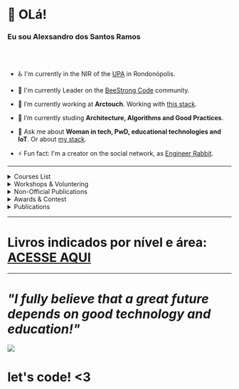# 👋 OLá!
### Eu sou Alexsandro dos Santos Ramos 
<br><br>

- ♿ I'm currently in the NIR of the <a href="http://www.rondonopolis.mt.gov.br/noticias/upa-de-rondonopolis-abre-mais-uma-porta-para-atendimento/">UPA</a> in Rondonópolis.

- 🐝  I'm currently Leader on the <a href="https://linktr.ee/beestrongcode">BeeStrong Code</a> community.

- 🔭 I’m currently working at **Arctouch**. 
Working with <a href="https://stackshare.io/leticiacoelho/arctouch">this stack</a>.
    
- 🌱 I’m currently studing **Architecture, Algorithms and Good Practices**.
- 💬 Ask me about **Woman in tech, PwD, educational technologies and IoT**. Or about <a href="https://stackshare.io/leticiacoelho/my-stack">my stack</a>.
- ⚡ Fun fact: I'm a creator on the social network, as <a href="https://linktr.ee/engenheira.coelho">Engineer Rabbit</a>.

---- 
<!--START_SECTION:table-->
<details>
<summary>Courses List</summary>


| Course | Place | Hours |
| :---: | :---: | :---: |
| Forum internacional de Software Livre - Internet of Things | Porto Alegre-RS | 60 Hr |
| SBESC - School of Embedded Systems - SBC | João Pessoa-PB | 60 Hr |
| Empretec - Sebrae | Florianópolis-SC | 63 Hr |
| The developers conference - Machine Learning / IOT - GlobalCode | Florianópolis-SC | 33 Hr |
| Introduction to space technologies - INPE | São José dos Campos-SP | 126 Hr |
| Application of Machine Learning Techniques Using R - IFSC | São José-SC | 3 Hr |
| Matlab - IFSC | São José-SC | 66 Hr |
| Hackathon NASA SpaceApps | Florianópolis-SC | 22Hr |
| React Professional| Udemy | 21 Hr |
| Spark AR| Meta official | 8 Hr |

</details>
<details>
<summary>Workshops & Voluntering</summary>


| Role | Topic | Place | Year |
| :---: | :---: | :---: | :---: |
| Teacher | Workshop Arduino - basic | São José-SC | 2015 ~ 2016 |
| Speaker | Workshop Business model canvas - basic | São José-SC | 2016 |
| Teacher | Django Girls | Florianópolis-SC | 2016 |
| Speaker | Brainstorming - basic| São José-SC | 2017 |
| Organizing committee | The developers Conference | Florianópolis-SC | 2017 |
| Teacher | Tia Portal V15 Siemens - For SENAI teachers | Vitória da Conquista-BA | 2018 |
| Mentor Tech & Business | Hackathon Agroup |  Cuiabá, MT | 2019 |
| Mentor Tech & Business | Startup Weekend Woman | Florianópolis-SC | 2019 |
| Speaker | ENTIDV | Florianópolis-SC | 2019 |
| Technical Mentor | Conecta Startup Brazil | Online | 2020 |
| Speaker | O triângulo invertido do front-end | Online - The developers Conference| 2021 |
| Speaker | Desmistificando o Tecniquês | Online - The developers Conference| 2021 |  
| Speaker | [Processos seletivos na área tech: Por onde começar?](https://www.youtube.com/watch?v=gO924Rrj3E0&t=79s) | Online - Google Developers Group| 2021 |
| Speaker | [Entendendo os impostores que dificultam os testes unitários](https://www.youtube.com/watch?v=V-uFjvcbbA0) | Online - Womakers Code| 2021 |  
| Speaker | [Como é trabalhar em uma empresa americana e falar inglês no dia-a-dia?](https://www.youtube.com/watch?v=BR4oQnGC40I) | Online - ArcTouch| 2021 |  
| Speaker | [Programação inclusiva: Como garantir resultados amigaveis para pessoas que usam ferramentas assistivas?](https://www.youtube.com/watch?v=IGAR0-0xjhg) | Online - ArcTouch| 2021 |
| Speaker | [Inclusão e diversidade na tecnologia](https://www.youtube.com/watch?v=KLVaVM67sfo) | Online - Data Master| 2021 |
| Speaker | [Ferramentas e dicas para arrasar no mercado de trabalho](https://www.youtube.com/watch?v=7LqlBbJjFLo&t=143s) | Online - Elas Computação| 2022 |  
| Speaker | [Mulheres que fazem a diferença](https://www.youtube.com/watch?v=yr7xTwOnJmE) | Online - O matuto programador| 2022 |
| Organizing committee and speaker | Wonder Tech - Dev brazillian community | São Paulo-SP | 2022 |  
| Teacher | Git e GitHub | Online - BeeStrong Code | 2022 |
| Speaker | [BATE-PAPO COM UMA ENGENHEIRA DE SOFTWARE - Letícia Coelho](https://www.youtube.com/watch?v=zFgvf6AUgbI&t=63s) | Online - OnlyTechFans | 2022|
| Speaker | [ Histórias secretas da Engenheira Coelho (feat. Letícia Coelho)](https://anchor.fm/vidadeprogramador/episodes/Episdio-45---Histrias-secretas-da-Engenheira-Coelho-feat--Letcia-Coelho-e1lm63h) | Online - The Developer's Life | 2022 |
    
</details>

<details>
<summary>Non-Official Publications</summary>


| Topic | Date |
| :---: | :---: |   
| [25 jogos para aprender programação](https://www.linkedin.com/pulse/25-jogos-para-aprender-programa%C3%A7%C3%A3o-leticia-coelho/) | 09/2022 |    
| [8 Dicas para facilitar o onboarding Dev em projetos](https://www.linkedin.com/pulse/8-dicas-para-facilitar-o-onboarding-dev-em-projetos-leticia-coelho/) | 09/2022 |
| [10 projetos back-end para implementar e ter um portfólio que vai além do CRUD](https://www.linkedin.com/pulse/10-projetos-back-end-para-implementar-e-ter-um-portf%C3%B3lio-coelho/) | 07/2022 |
| [5 tarefas que você precisa fazer antes dos testes de fit cultural](https://www.linkedin.com/pulse/5-tarefas-que-voc%C3%AA-precisa-fazer-antes-dos-testes-de-fit-coelho/) | 07/2022 |
| [✨ 40 FERRAMENTAS para aprender a programar usando o celular](https://www.linkedin.com/pulse/40-ferramentas-para-aprender-programar-usando-o-celular-coelho/) | 05/2022 |
| [✨ 21 FERRAMENTAS que ajudam a fazer documentação de software](https://www.linkedin.com/pulse/21-ferramentas-que-ajudam-fazer-documenta%C3%A7%C3%A3o-de-software-coelho/) | 04/2022 |      
| [14 dicas para ir bem em testes técnicos de projeto](https://www.linkedin.com/pulse/14-dicas-para-ir-bem-em-testes-t%C3%A9cnicos-de-projeto-leticia-coelho/) | 04/2021 |
| [💡 12 DICAS que vão te ajudar nos testes técnicos práticos acompanhados (Hands-On)](https://www.linkedin.com/pulse/12-dicas-que-v%C3%A3o-te-ajudar-nos-testes-t%C3%A9cnicos-pr%C3%A1ticos-coelho/) | 04/2021 |
| [⭐ 20 PERGUNTAS QUE VOCÊ PRECISA saber responder nas entrevistas técnicas](https://www.linkedin.com/pulse/20-perguntas-que-voc%C3%AA-precisa-saber-responder-nas-t%C3%A9cnicas-coelho/) | 04/2021 |
| [⭐ 20 PERGUNTAS PARA FAZER nas entrevistas técnicas](https://www.linkedin.com/pulse/20-perguntas-para-fazer-nas-entrevistas-t%C3%A9cnicas-leticia-coelho/) | 04/2021 |
| [80 ideias de projetos para usar no seu portfolio](https://www.linkedin.com/pulse/80-ideias-de-projetos-para-usar-seu-portfolio-leticia-coelho/) | 04/2021 |
| [8 Motivos que fazem você não passar para uma vaga tech](https://www.linkedin.com/pulse/8-motivos-que-fazem-voc%C3%AA-n%C3%A3o-passar-para-uma-vaga-tech-coelho/) | 04/2021 |
| [Fazer ou não fazer faculdade para trabalhar na área de tecnologia?](https://www.linkedin.com/pulse/fazer-ou-n%C3%A3o-faculdade-para-trabalhar-na-%C3%A1rea-t%C3%A9cnica-coelho/) | 03/2022 | 
| [O dia-a-dia dos devs. Quais são as principais reuniões ?](https://www.linkedin.com/pulse/o-dia-a-dia-dos-devs-quais-s%C3%A3o-principais-reuni%C3%B5es-leticia-coelho/) | 01/2022 |    
| [Como debater ideias de forma produtiva. No trabalho ou no Linkedin](https://www.linkedin.com/pulse/como-debater-ideias-de-forma-produtiva-trabalho-ou-linkedin-coelho/) | 10/2021 |
| [Dicas para conseguir seu primeiro emprego como Dev](https://www.linkedin.com/pulse/dicas-para-conseguir-seu-primeiro-emprego-como-dev-leticia-coelho/) | 10/2021 |  
| [O Facebook quebrou? Uma abordagem para pessoas não técnicas](https://www.linkedin.com/pulse/o-facebook-quebrou-uma-abordagem-para-pessoas-n%C3%A3o-t%C3%A9cnicas-coelho/) | 10/2021 | 
| [Dicas para conseguir seu primeiro emprego como Dev](https://www.linkedin.com/pulse/dicas-para-conseguir-seu-primeiro-emprego-como-dev-leticia-coelho/) | 10/2021 |
| [8 Dicas para facilitar o onboarding Dev em projetos](https://www.linkedin.com/pulse/8-dicas-para-facilitar-o-onboarding-dev-em-projetos-leticia-coelho/) | 09/2021 |
| [Dicas de dev para você escolher o melhor framework](https://medium.com/arctouch/dicas-de-dev-para-voc%C3%AA-escolher-o-melhor-framework-5f4c6e7cfe55) | 09/2021 |
| [6 Boas práticas para utilizar no code review](https://www.linkedin.com/pulse/6-boas-pr%C3%A1ticas-para-utilizar-code-review-leticia-coelho/) | 09/2021 |
| [Boas práticas para GIT](https://www.linkedin.com/pulse/boas-pr%C3%A1ticas-para-git-leticia-coelho/) | 07/2021 |
| [Os 2 erros mais comuns no desenvolvimento de softwares. Será que você já cometeu algum deles?](https://leticiarabbit.medium.com/os-2-erros-mais-comuns-no-desenvolvimento-de-softwares-ser%C3%A1-que-voc%C3%AA-j%C3%A1-cometeu-algum-deles-5637a143ed54) | 06/2021 |
| [Refactoring Cycle para projetos sem tempo para refactoring](https://leticiarabbit.medium.com/refactoring-cycle-para-projetos-sem-tempo-para-refactoring-e74e27d2187b) | 06/2021 |
| [Documentação técnica](https://leticiarabbit.medium.com/documenta%C3%A7%C3%A3o-t%C3%A9cnica-ce263eca6803) | 03/2021 |
| [Resumo de comandos Git](https://leticiarabbit.medium.com/resumo-de-comandos-git-87e7c3a2b25e) | 03/2021 |  
| [Clean Code — Code Smells](https://leticiarabbit.medium.com/clean-code-code-smells-6931cfc4eff4) | 03/2021 |  
| [Empresa de produto ou consultoria, qual é o melhor para sua carreira?](https://medium.com/arctouch/empresa-de-produto-ou-consultoria-qual-%C3%A9-o-melhor-para-sua-carreira-5ff0bb43fe16) | 02/2021 |    
| [O agro é Pop, mas ainda não é Tech.](https://www.linkedin.com/pulse/o-agro-%C3%A9-pop-mas-ainda-n%C3%A3o-tech-leticia-coelho/) | 11/2019 |
| [Aquitetura IoT - Um visão em camadas](https://www.linkedin.com/pulse/aquitetura-iot-um-vis%C3%A3o-em-camadas-leticia-coelho/) | 08/2019 |  
  
</details>

<details>
<summary>Awards & Contest</summary>


| Topic | Grand |
| :---: | :---: |
| Second place at the IFSC Innovative Ideas Contest | 7.000,00 BRL grand |
| Final step at the Sinapses of Innovation Contest | Innovation & Entrepreuner training |
| Final step at Intel Embedded Systems Competition | Embedded Systems training |

</details>

<details>
<summary>Publications</summary>


| Topic | Type | Symposium | Place |
| :---: | :---: | :---: | :---: |
| Gestão de Produtos como você nunca viu - Artigo: Entendendo o Tecniquês | Article in Book | Comunidade Mulheres de Produto | Comunidade Onine|  
| TKmed - Medication aid system | Extended abstract | VI Brazilian Symposium on Computing Systems Engineering | João Pessoa-PB |
| TKmed - Sistema de auxílio à medicação | Abstract | Mostra Científico Cultural | São José-SC|
| Differentiating simulations and real (remote) experiments. | Full paper | 5th International Conference on Technological Ecosystems for Enhancing Multiculturality | Cádiz, Espanha|
| Estudo Comparativo entre Laboratórios Remotos e Simuladores.| Chapter | TICAI 2017 - TICs para el Aprendizaje de la Ingeniería. | ISBN 978-84-8158-774-6 ©IEEE|
| Simulação da operação e comunicação de uma carga útil baseada na Sonda de Langmuir com o OBC do NanosatC-Br2.| Full paper | 9° Workshop on Space Engineering and Technology. | São José dos Campos-SP |

</details>

--------

# Livros indicados por nível e área: [ACESSE AQUI](https://github.com/engenheiracoelho/engenheiracoelho/blob/master/LivrosIndicados.md)

--------

 # <i> "I fully believe that a great future depends on good technology and education!"</i> 
 
 <p align="left">
  <img src=https://64.media.tumblr.com/tumblr_lz2rp0DJiS1qcla63o1_400.gifv> 
</p>


# let's code! <3
